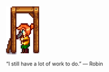 ![Work In Process](https://raw.githubusercontent.com/xionkq/my-blog/main/public/robin-building.png)

“I still have a lot of work to do.”
— Robin
